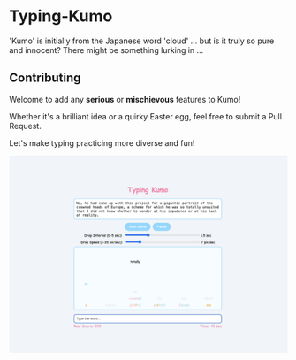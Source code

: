 # Typing-Kumo
'Kumo' is initially from the Japanese word 'cloud' ... but is it truly so pure and innocent? 
There might be something lurking in ...

## Contributing

Welcome to add any **serious** or **mischievous** features to Kumo! 

Whether it's a brilliant idea or a quirky Easter egg, feel free to submit a Pull Request. 

Let's make typing practicing more diverse and fun!

![Kumo Demo](kumo-demo.png)